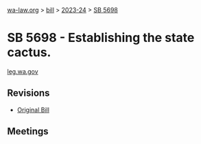 [wa-law.org](/) > [bill](/bill/) > [2023-24](/bill/2023-24/) > [SB 5698](/bill/2023-24/sb/5698/)

# SB 5698 - Establishing the state cactus.
[leg.wa.gov](https://app.leg.wa.gov/billsummary?BillNumber=5698&Year=2023&Initiative=false)

## Revisions
* [Original Bill](1/)

## Meetings